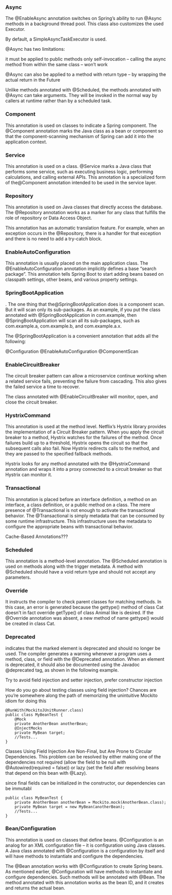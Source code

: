 ### Async

The @EnableAsync annotation switches on Spring’s ability to run @Async methods in a background thread pool. This class also customizes the used Executor.

By default, a SimpleAsyncTaskExecutor is used.

@Async has two limitations:

it must be applied to public methods only
self-invocation – calling the async method from within the same class – won’t work

@Async can also be applied to a method with return type – by wrapping the actual return in the Future

Unlike methods annotated with @Scheduled, the methods annotated with @Async can take arguments. They will be invoked in the normal way by callers at runtime rather than by a scheduled task.

### Component

This annotation is used on classes to indicate a Spring component. The @Component annotation marks the Java class as a bean or component so that the component-scanning mechanism of Spring can add it into the application context.

### Service

This annotation is used on a class. @Service marks a Java class that performs some service, such as executing business logic, performing calculations, and calling external APIs. This annotation is a specialized form of the@Component annotation intended to be used in the service layer.

### Repository
This annotation is used on Java classes that directly access the database. The @Repository annotation works as a marker for any class that fulfills the role of repository or Data Access Object.

This annotation has an automatic translation feature. For example, when an exception occurs in the @Repository, there is a handler for that exception and there is no need to add a try-catch block.

### EnableAutoConfiguration

This annotation is usually placed on the main application class. The @EnableAutoConfiguration annotation implicitly defines a base “search package”. This annotation tells Spring Boot to start adding beans based on classpath settings, other beans, and various property settings.

### SpringBootApplication

. The one thing that the@SpringBootApplication does is a component scan. But it will scan only its sub-packages. As an example, if you put the class annotated with @SpringBootApplication in com.example, then @SpringBootApplication will scan all its sub-packages, such as com.example.a, com.example.b, and com.example.a.x.

The @SpringBootApplication is a convenient annotation that adds all the following:

@Configuration
@EnableAutoConfiguration
@ComponentScan

### EnableCircuitBreaker

The circuit breaker pattern can allow a microservice continue working when a related service fails, preventing the failure from cascading. This also gives the failed service a time to recover.

The class annotated with @EnableCircuitBreaker will monitor, open, and close the circuit breaker.

### HystrixCommand

This annotation is used at the method level. Netflix’s Hystrix library provides the implementation of a Circuit Breaker pattern. When you apply the circuit breaker to a method, Hystrix watches for the failures of the method. Once failures build up to a threshold, Hystrix opens the circuit so that the subsequent calls also fail. Now Hystrix redirects calls to the method, and they are passed to the specified fallback methods.

Hystrix looks for any method annotated with the @HystrixCommand annotation and wraps it into a proxy connected to a circuit breaker so that Hystrix can monitor it.

### Transactional
This annotation is placed before an interface definition, a method on an interface, a class definition, or a public method on a class. The mere presence of @Transactional is not enough to activate the transactional behavior. The @Transactional is simply metadata that can be consumed by some runtime infrastructure. This infrastructure uses the metadata to configure the appropriate beans with transactional behavior.

Cache-Based Annotations???

### Scheduled

This annotation is a method-level annotation. The @Scheduled annotation is used on methods along with the trigger metadata. A method with @Scheduled should have a void return type and should not accept any parameters.

### Override 

It instructs the compiler to check parent classes for matching methods. In this case, an error is generated because the gettype() method of class Cat doesn't in fact override getType() of class Animal like is desired. If the @Override annotation was absent, a new method of name gettype() would be created in class Cat.

### Deprecated

indicates that the marked element is deprecated and should no longer be used. The compiler generates a warning whenever a program uses a method, class, or field with the @Deprecated annotation. When an element is deprecated, it should also be documented using the Javadoc @deprecated tag, as shown in the following example.



Try to avoid field injection and setter injection, prefer constructor injection

How do you go about testing classes using field injection? Chances are you’re somewhere along the path of memorizing the unintuitive Mockito idiom for doing this

```
@RunWith(MockitoJUnitRunner.class)
public class MyBeanTest {
    @Mock
    private AnotherBean anotherBean;
    @InjectMocks
    private MyBean target;
    //Tests...
}
```

Classes Using Field Injection Are Non-Final, but Are Prone to Circular Dependencies. This problem can be resolved by either making one of the dependencies not required (allow the field to be null with @Autowired(required = false)) or lazy (set the field after resolving beans that depend on this bean with @Lazy).

since final fields can be initialized in the constructor, our dependencies can be immutabl

```
public class MyBeanTest {
    private AnotherBean anotherBean = Mockito.mock(AnotherBean.class);
    private MyBean target = new MyBean(anotherBean);
    //Tests...
}
```


### Bean/Configuration

This annotation is used on classes that define beans. @Configuration is an analog for an XML configuration file – it is configuration using Java classes. A Java class annotated with @Configuration is a configuration by itself and will have methods to instantiate and configure the dependencies.

The @Bean annotation works with @Configuration to create Spring beans. As mentioned earlier, @Configuration will have methods to instantiate and configure dependencies. Such methods will be annotated with @Bean. The method annotated with this annotation works as the bean ID, and it creates and returns the actual bean.
